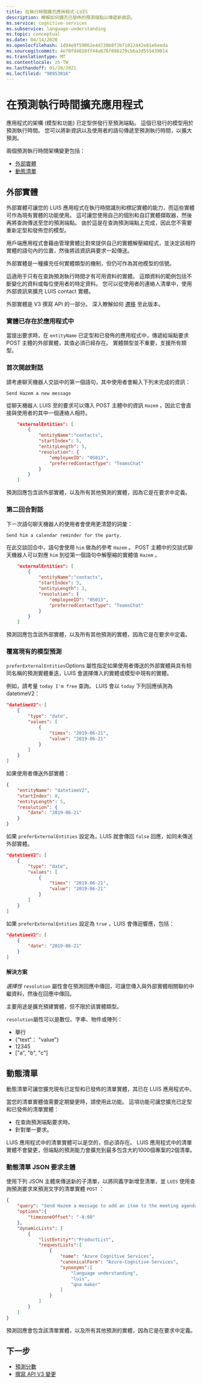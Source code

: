```yaml
---
title: 在執行時間擴充應用程式-LUIS
description: 瞭解如何擴充已發佈的預測端點以傳遞新資訊。
ms.service: cognitive-services
ms.subservice: language-understanding
ms.topic: conceptual
ms.date: 04/14/2020
ms.openlocfilehash: 1d94e9f59062e4d730b8f3b71022442e81e6eeda
ms.sourcegitcommit: 4e70fd4028ff44a676f698229cb6a3d555439014
ms.translationtype: MT
ms.contentlocale: zh-TW
ms.lasthandoff: 01/28/2021
ms.locfileid: "98953016"
---
```

# <a name="extend-app-at-prediction-runtime"></a>在預測執行時間擴充應用程式

應用程式的架構 (模型和功能) 已定型併發行至預測端點。 這個已發行的模型用於預測執行時間。 您可以將新資訊以及使用者的語句傳遞至預測執行時間，以擴大預測。

兩個預測執行時間架構變更包括：
* [外部實體](#external-entities)
* [動態清單](#dynamic-lists)

<a name="external-entities-passed-in-at-prediction-time"></a>

## <a name="external-entities"></a>外部實體

外部實體可讓您的 LUIS 應用程式在執行時間識別和標記實體的能力，而這些實體可作為現有實體的功能使用。 這可讓您使用自己的個別和自訂實體擷取器，然後再將查詢傳送至您的預測端點。 由於這是在查詢預測端點上完成，因此您不需要重新定型和發佈您的模型。

用戶端應用程式會藉由管理實體比對來提供自己的實體解壓縮程式，並決定該相符實體的語句內的位置，然後將該資訊與要求一起傳送。

外部實體是一種擴充任何實體類型的機制，但仍可作為其他模型的信號。

這適用于只有在查詢預測執行時間才有可用資料的實體。 這類資料的範例包括不斷變化的資料或每位使用者的特定資料。 您可以從使用者的連絡人清單中，使用外部資訊來擴充 LUIS contact 實體。

外部實體是 V3 撰寫 API 的一部分。 深入瞭解如何 [遷移](luis-migration-api-v3.md) 至此版本。

### <a name="entity-already-exists-in-app"></a>實體已存在於應用程式中

當提出要求時，在 `entityName` 已定型和已發佈的應用程式中，傳遞給端點要求 POST 主體的外部實體，其值必須已經存在。 實體類型並不重要，支援所有類型。

### <a name="first-turn-in-conversation"></a>首次開啟對話

請考慮聊天機器人交談中的第一個語句，其中使用者會輸入下列未完成的資訊：

`Send Hazem a new message`

從聊天機器人 LUIS 至的要求可以傳入 POST 主體中的資訊 `Hazem` ，因此它會直接與使用者的其中一個連絡人相符。

```json
    "externalEntities": [
        {
            "entityName":"contacts",
            "startIndex": 5,
            "entityLength": 5,
            "resolution": {
                "employeeID": "05013",
                "preferredContactType": "TeamsChat"
            }
        }
    ]
```

預測回應包含該外部實體，以及所有其他預測的實體，因為它是在要求中定義。

### <a name="second-turn-in-conversation"></a>第二回合對話

下一次語句聊天機器人的使用者會使用更清楚的詞彙：

`Send him a calendar reminder for the party.`

在此交談回合中，語句會使用 `him` 做為的參考 `Hazem` 。 POST 主體中的交談式聊天機器人可以對應 `him` 到從第一個語句中解壓縮的實體值 `Hazem` 。

```json
    "externalEntities": [
        {
            "entityName":"contacts",
            "startIndex": 5,
            "entityLength": 3,
            "resolution": {
                "employeeID": "05013",
                "preferredContactType": "TeamsChat"
            }
        }
    ]
```

預測回應包含該外部實體，以及所有其他預測的實體，因為它是在要求中定義。

### <a name="override-existing-model-predictions"></a>覆寫現有的模型預測

`preferExternalEntities`Options 屬性指定如果使用者傳送的外部實體與具有相同名稱的預測實體重迭，LUIS 會選擇傳入的實體或模型中現有的實體。

例如，請考量 `today I'm free` 查詢。 LUIS 會以 `today` 下列回應偵測為 datetimeV2：

```JSON
"datetimeV2": [
    {
        "type": "date",
        "values": [
            {
                "timex": "2019-06-21",
                "value": "2019-06-21"
            }
        ]
    }
]
```

如果使用者傳送外部實體：

```JSON
{
    "entityName": "datetimeV2",
    "startIndex": 0,
    "entityLength": 5,
    "resolution": {
        "date": "2019-06-21"
    }
}
```

如果 `preferExternalEntities` 設定為，LUIS 就會傳回 `false` 回應，如同未傳送外部實體。

```JSON
"datetimeV2": [
    {
        "type": "date",
        "values": [
            {
                "timex": "2019-06-21",
                "value": "2019-06-21"
            }
        ]
    }
]
```

如果 `preferExternalEntities` 設定為 `true` ，LUIS 會傳迴響應，包括：

```JSON
"datetimeV2": [
    {
        "date": "2019-06-21"
    }
]
```



#### <a name="resolution"></a>解決方案

_選擇性_ `resolution` 屬性會在預測回應中傳回，可讓您傳入與外部實體相關聯的中繼資料，然後在回應中傳回。

主要用途是擴充預建實體，但不限於該實體類型。

`resolution`屬性可以是數位、字串、物件或陣列：

* 舉行
* {"text"： "value"}
* 12345
* ["a", "b", "c"]

<a name="dynamic-lists-passed-in-at-prediction-time"></a>

## <a name="dynamic-lists"></a>動態清單

動態清單可讓您擴充現有已定型和已發佈的清單實體，其已在 LUIS 應用程式中。

當您的清單實體值需要定期變更時，請使用此功能。 這項功能可讓您擴充已定型和已發佈的清單實體：

* 在查詢預測端點要求時。
* 針對單一要求。

LUIS 應用程式中的清單實體可以是空的，但必須存在。 LUIS 應用程式中的清單實體不會變更，但端點的預測能力會擴充到最多包含大約1000個專案的2個清單。

### <a name="dynamic-list-json-request-body"></a>動態清單 JSON 要求主體

使用下列 JSON 主體來傳送新的子清單，以將同義字新增至清單，並 `LUIS` 使用查詢預測要求來預測文字的清單實體 `POST` ：

```JSON
{
    "query": "Send Hazem a message to add an item to the meeting agenda about LUIS.",
    "options":{
        "timezoneOffset": "-8:00"
    },
    "dynamicLists": [
        {
            "listEntity*":"ProductList",
            "requestLists":[
                {
                    "name": "Azure Cognitive Services",
                    "canonicalForm": "Azure-Cognitive-Services",
                    "synonyms":[
                        "language understanding",
                        "luis",
                        "qna maker"
                    ]
                }
            ]
        }
    ]
}
```

預測回應會包含該清單實體，以及所有其他預測的實體，因為它是在要求中定義。

## <a name="next-steps"></a>下一步

* [預測分數](luis-concept-prediction-score.md)
* [撰寫 API V3 變更](luis-migration-api-v3.md)

